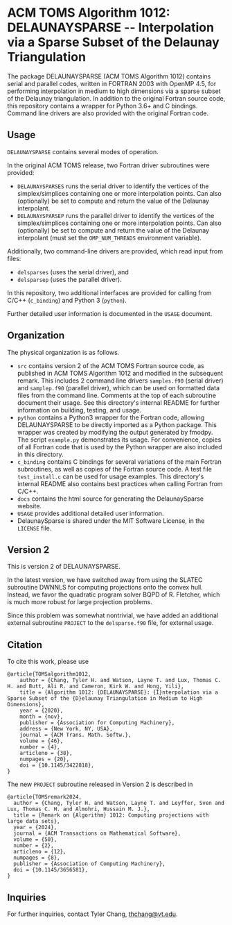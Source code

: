 # ACM TOMS Algorithm 1012: DELAUNAYSPARSE -- Interpolation via a Sparse Subset of the Delaunay Triangulation

The package DELAUNAYSPARSE (ACM TOMS Algorithm 1012) contains serial and
parallel codes, written in FORTRAN 2003 with OpenMP 4.5, for performing
interpolation in medium to high dimensions via a sparse subset of the
Delaunay triangulation. In addition to the original Fortran source code,
this repository contains a wrapper for Python 3.6+ and C bindings.
Command line drivers are also provided with the original Fortran code.

## Usage

`DELAUNAYSPARSE` contains several modes of operation.

In the original ACM TOMS release, two Fortran driver subroutines were provided:
 * `DELAUNAYSPARSES` runs the serial driver to identify the vertices
   of the simplex/simplices containing one or more interpolation points.
   Can also (optionally) be set to compute and return the value of the
   Delaunay interpolant.
 * `DELAUNAYSPARSEP` runs the parallel driver to identify the vertices
   of the simplex/simplices containing one or more interpolation points.
   Can also (optionally) be set to compute and return the value of the
   Delaunay interpolant (must set the `OMP_NUM_THREADS` environment
   variable).

Additionally, two command-line drivers are provided, which read input
from files:
 * `delsparses` (uses the serial driver), and
 * `delsparsep` (uses the parallel driver).

In this repository, two additional interfaces are provided for calling
from C/C++ (`c_binding`) and Python 3 (`python`).

Further detailed user information is documented in the `USAGE` document.

## Organization

The physical organization is as follows.

 * `src` contains version 2 of the ACM TOMS Fortran source code, as published
   in ACM TOMS Algorithm 1012 and modified in the subsequent remark.
   This includes 2 command line drivers `samples.f90` (serial driver) and
   `samplep.f90` (parallel driver), which can be used on formatted data files
   from the command line.
   Comments at the top of each subroutine document their usage.
   See this directory's internal README for further information on
   building, testing, and usage.
 * `python` contains a Python3 wrapper for the Fortran code, allowing
   DELAUNAYSPARSE to be directly imported as a Python package. This wrapper
   was created by modifying the output generated by fmodpy. The script
   `example.py` demonstrates its usage. For convenience, copies of all
   Fortran code that is used by the Python wrapper are also included in
   this directory.
 * `c_binding` contains C bindings for several variations of the main
   Fortran subroutines, as well as copies of the Fortran source code.
   A test file `test_install.c` can be used for usage examples. This
   directory's internal README also contains best practices when calling
   Fortran from C/C++.
 * `docs` contains the html source for generating the DelaunaySparse website.
 * `USAGE` provides additional detailed user information.
 * DelaunaySparse is shared under the MIT Software License, in the `LICENSE`
   file.

## Version 2

This is version 2 of DELAUNAYSPARSE.

In the latest version, we have switched away from using the SLATEC subroutine
DWNNLS for computing projections onto the convex hull. Instead, we favor the
quadratic program solver BQPD of R. Fletcher, which is much more robust for
large projection problems.

Since this problem was somewhat nontrivial, we have added an additional
external subroutine ``PROJECT`` to the ``delsparse.f90`` file, for
external usage.

## Citation

To cite this work, please use

```
@article{TOMSalgorithm1012,
    author = {Chang, Tyler H. and Watson, Layne T. and Lux, Thomas C. H. and Butt, Ali R. and Cameron, Kirk W. and Hong, Yili},
    title = {Algorithm 1012: {DELAUNAYSPARSE}: {I}nterpolation via a Sparse Subset of the {D}elaunay Triangulation in Medium to High Dimensions},
    year = {2020},
    month = {nov},
    publisher = {Association for Computing Machinery},
    address = {New York, NY, USA},
    journal = {ACM Trans. Math. Softw.},
    volume = {46},
    number = {4},
    articleno = {38},
    numpages = {20},
    doi = {10.1145/3422818},
}
```

The new ``PROJECT`` subroutine released in Version 2 is described in

```
@article{TOMSremark2024,
  author = {Chang, Tyler H. and Watson, Layne T. and Leyffer, Sven and Lux, Thomas C. H. and Almohri, Hussain M. J.},
  title = {Remark on {Algorithm} 1012: Computing projections with large data sets},
  year = {2024},
  journal = {ACM Transactions on Mathematical Software},
  volume = {50},
  number = {2},
  articleno = {12},
  numpages = {8},
  publisher = {Association of Computing Machinery},
  doi = {10.1145/3656581},
}
```

## Inquiries

For further inquiries, contact
Tyler Chang, thchang@vt.edu.
